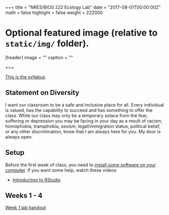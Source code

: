 +++
title = "NRES/BIOS 222 Ecology Lab"
date = "2017-08-01T00:00:00Z"
math = false
highlight = false
weight = 222000
# Optional featured image (relative to `static/img/` folder).
[header]
image = ""
caption = ""

+++


[This is the syllabus][syllabus].  

## Statement on Diversity

I want our classroom to be a safe and inclusive place for all. Every individual is valued, has the capability to succeed and has something to offer the class. While our class may only be a temporary solace from the fear, suffering or depression you may be facing in your day as a result of racism, homophobia, transphobia, sexism, legal/immigration status, political belief, or any other discrimination, know that I am always here for you. My door is always open. 

## Setup

Before the first week of class, you need to [install some software on your computer][computer-setup]. If you want some help, watch these videos

* [Introduction to RStudio](https://youtu.be/FNrCxTSzq6s)

## Weeks 1 - 4
[Week 1 lab handout][week1-lab]

[syllabus]: /classes/NRES222/syllabus/
[computer-setup]: /classes/NRES803/computer-setup/
[week1-lab]: /classes/NRES222/week_1/lab_1/